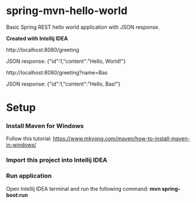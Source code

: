 # spring-mvn-hello-world

Basic Spring REST hello world application with JSON response.

**Created with Intellij IDEA**

http://localhost:8080/greeting

JSON response:
{"id":1,"content":"Hello, World!"}


http://localhost:8080/greeting?name=Bas

JSON response:
{"id":1,"content":"Hello, Bas!"}

# Setup

### Install Maven for Windows
Follow this tutorial: https://www.mkyong.com/maven/how-to-install-maven-in-windows/

### Import this project into Intellij IDEA

### Run application
Open Intellij IDEA terminal and run the following command:
**mvn spring-boot:run**

